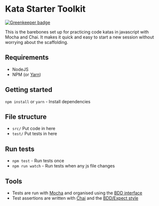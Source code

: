 # Kata Starter Toolkit

[![Greenkeeper badge](https://badges.greenkeeper.io/APCOvernight/kata-starter-tookit.svg)](https://greenkeeper.io/)

This is the barebones set up for practicing code katas in javascript with Mocha and Chai. It makes it quick and easy to start a new session without worrying about the scaffolding.

## Requirements

- NodeJS
- NPM (or [Yarn](https://yarnpkg.com/en/))

## Getting started

`npm install` or `yarn` - Install dependencies

## File structure

- `src/` Put code in here
- `test/` Put tests in here

## Run tests

- `npm test` - Run tests once
- `npm run watch` - Run tests when any js file changes

## Tools

- Tests are run with [Mocha](https://mochajs.org) and organised using the [BDD interface](https://mochajs.org/#bdd)
- Test assertions are written with [Chai](http://chaijs.com/) and the [BDD/Expect style](http://chaijs.com/api/bdd/)
